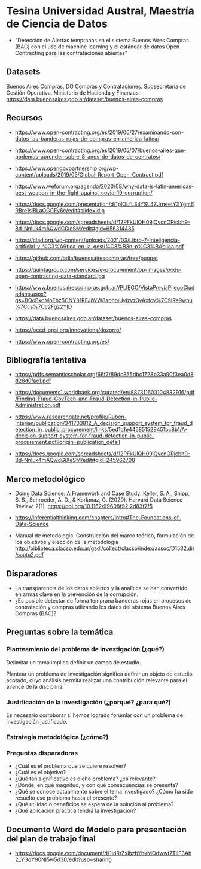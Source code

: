 
# Tesina Universidad Austral, Maestría de Ciencia de Datos

* "Detección de Alertas tempranas en el sistema Buenos Aires Compras (BAC) con el uso de machine learning y el estándar de datos Open Contracting para las contrataciones abiertas"

## Datasets

Buenos Aires Compras, DG Compras y Contrataciones. Subsecretaría de Gestión Operativa. Ministerio de Hacienda y Finanzas:
https://data.buenosaires.gob.ar/dataset/buenos-aires-compras

## Recursos
* https://www.open-contracting.org/es/2019/06/27/examinando-con-datos-las-banderas-rojas-de-compras-en-america-latina/

* https://www.open-contracting.org/es/2019/05/07/buenos-aires-que-podemos-aprender-sobre-8-anos-de-datos-de-contratos/

* https://www.opengovpartnership.org/wp-content/uploads/2019/05/Global-Report_Open-Contract.pdf

* https://www.weforum.org/agenda/2020/08/why-data-is-latin-americas-best-weapon-in-the-fight-against-covid-19-corruption/

* https://docs.google.com/presentation/d/1plOLfL3tlYSL4ZJrneetYXYgm6RBre1sjBLaOGCFy6c/edit#slide=id.p

* https://docs.google.com/spreadsheets/d/12PFkUlQH09jQvcnORjcbh9-8d-NnIuk4mAQwdGiXeSM/edit#gid=656314485

* https://clad.org/wp-content/uploads/2021/03/Libro-7-Inteligencia-artificial-y-%C3%A9tica-en-la-gesti%C3%B3n-p%C3%BAblica.pdf

* https://github.com/odia/buenosairescompras/tree/puppet

* https://quintagroup.com/services/e-procurement/op-images/ocds-open-contracting-data-standard.jpg

* https://www.buenosairescompras.gob.ar//PLIEGO/VistaPreviaPliegoCiudadano.aspx?qs=BQoBkoMoEhz5ONY31RFJiWW8aohoiUyizvz3vAxfcy%7C9iRe9wnu%7Ccs%7Cc2Fgz2YID

* https://data.buenosaires.gob.ar/dataset/buenos-aires-compras

* https://oecd-opsi.org/innovations/dozorro/

* https://www.open-contracting.org/es/


## Bibliografía tentativa

* https://pdfs.semanticscholar.org/66f7/89dc355dbc1728b33a90f3ea0d8d28d0fae1.pdf

* https://documents1.worldbank.org/curated/en/887311603104832916/pdf/Finding-Fraud-GovTech-and-Fraud-Detection-in-Public-Administration.pdf

* https://www.researchgate.net/profile/Ruben-Interian/publication/341703812_A_decision_support_system_for_fraud_detection_in_public_procurement/links/5ed1b1e445851529451bc8b1/A-decision-support-system-for-fraud-detection-in-public-procurement.pdf?origin=publication_detail

* https://docs.google.com/spreadsheets/d/12PFkUlQH09jQvcnORjcbh9-8d-NnIuk4mAQwdGiXeSM/edit#gid=245962708

## Marco metodológico

* Doing Data Science: A Framework and Case Study: Keller, S. A., Shipp, S. S., Schroeder, A. D., & Korkmaz, G. (2020). Harvard Data Science Review, 2(1). https://doi.org/10.1162/99608f92.2d83f7f5

* https://inferentialthinking.com/chapters/intro#The-Foundations-of-Data-Science

* Manual de metodología. Construcción del marco teórico, formulación de los objetivos y elección de la metodología http://biblioteca.clacso.edu.ar/gsdl/collect/clacso/index/assoc/D1532.dir/sautu2.pdf

## Disparadores

* La transparencia de los datos abiertos y la analítica se han convertido en armas clave en la prevención de la corrupción.
* ¿Es posible detectar de forma temprana banderas rojas en procesos de contratación y compras utlizando los datos del sistema Buenos Aires Compras (BAC)?

## Preguntas sobre la temática

### Planteamiento del problema de investigación (¿qué?)

Delimitar un tema implica definir un campo de estudio.

Plantear un problema de investigación significa definir un objeto de estudio acotado, cuyo análisis permita realizar una contribución relevante para el avance de la disciplina.

### Justificación de la investigación  (¿porqué? ¿para qué?)

Es necesario corroborar si hemos logrado forumlar con un problema de investigación justificado.

### Estrategia metodológica (¿cómo?)


### Preguntas disparadoras
* ¿Cuál es el problema que se quiere resolver? 
* ¿Cuál es el objetivo?
* ¿Qué tan significativo es dicho problema? ¿es relevante?
* ¿Dónde, en qué magnitud, y con qué consecuencias se presenta?
* ¿Qué se conoce actualmente sobre el tema investigado? ¿Cómo ha sido resuelto ese problema hasta el presente?
* ¿Qué utilidad o beneficios se espera de la solución al problema?
* ¿Qué aplicación práctica tendrá la investigación?



## Documento Word de Modelo para presentación del plan de trabajo final

* https://docs.google.com/document/d/1IdRrZxlhzbYbkMOdwwt7TlIF3Ab2_YGqY90NI5w5d30/edit?usp=sharing
